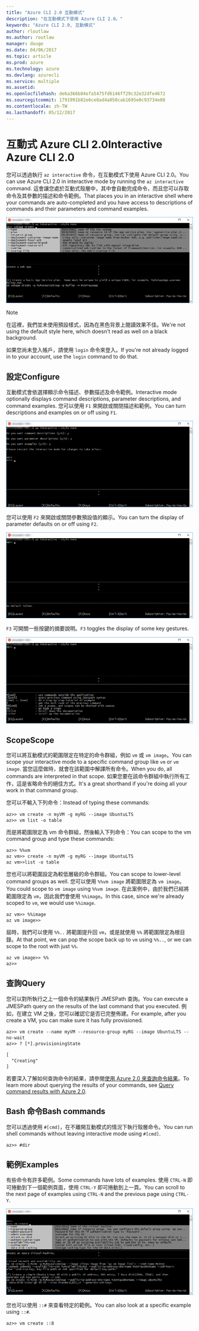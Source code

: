 ```yaml
---
title: "Azure CLI 2.0 互動模式"
description: "在互動模式下使用 Azure CLI 2.0。"
keywords: "Azure CLI 2.0, 互動模式"
author: rloutlaw
ms.author: routlaw
manager: douge
ms.date: 04/06/2017
ms.topic: article
ms.prod: azure
ms.technology: azure
ms.devlang: azurecli
ms.service: multiple
ms.assetid: 
ms.openlocfilehash: de6a366b84efa5475fd6146ff29c32e32dfe4672
ms.sourcegitcommit: 1791991b82e6ce8ad4a050cab1695e0c93734e08
ms.contentlocale: zh-TW
ms.lasthandoff: 05/12/2017
---
```

# <a name="interactive-azure-cli-20"></a><span data-ttu-id="5a57c-104">互動式 Azure CLI 2.0</span><span class="sxs-lookup"><span data-stu-id="5a57c-104">Interactive Azure CLI 2.0</span></span>

<span data-ttu-id="5a57c-105">您可以透過執行 `az interactive` 命令，在互動模式下使用 Azure CLI 2.0。</span><span class="sxs-lookup"><span data-stu-id="5a57c-105">You can use Azure CLI 2.0 in interactive mode by running the `az interactive` command.</span></span>
<span data-ttu-id="5a57c-106">這會讓您處於互動式殼層中，其中會自動完成命令，而且您可以存取命令及其參數的描述和命令範例。</span><span class="sxs-lookup"><span data-stu-id="5a57c-106">That places you in an interactive shell where your commands are auto-completed and you have access to descriptions of commands and their parameters and command examples.</span></span>

![互動模式](./media/interactive-azure-cli/webapp-create.png)

> [!NOTE]
> <span data-ttu-id="5a57c-108">在這裡，我們並未使用預設樣式，因為在黑色背景上閱讀效果不佳。</span><span class="sxs-lookup"><span data-stu-id="5a57c-108">We're not using the default style here, which doesn't read as well on a black background.</span></span>

<span data-ttu-id="5a57c-109">如果您尚未登入帳戶，請使用 `login` 命令來登入。</span><span class="sxs-lookup"><span data-stu-id="5a57c-109">If you're not already logged in to your account, use the `login` command to do that.</span></span>

## <a name="configure"></a><span data-ttu-id="5a57c-110">設定</span><span class="sxs-lookup"><span data-stu-id="5a57c-110">Configure</span></span>

<span data-ttu-id="5a57c-111">互動模式會依選擇顯示命令描述、參數描述及命令範例。</span><span class="sxs-lookup"><span data-stu-id="5a57c-111">Interactive mode optionally displays command descriptions, parameter descriptions, and command examples.</span></span>
<span data-ttu-id="5a57c-112">您可以使用 `F1` 來開啟或關閉描述和範例。</span><span class="sxs-lookup"><span data-stu-id="5a57c-112">You can turn descriptions and examples on or off using `F1`.</span></span>

![描述和範例](./media/interactive-azure-cli/descriptions-and-examples.png)

<span data-ttu-id="5a57c-114">您可以使用 `F2` 來開啟或關閉參數預設值的顯示。</span><span class="sxs-lookup"><span data-stu-id="5a57c-114">You can turn the display of parameter defaults on or off using `F2`.</span></span>

![預設值](./media/interactive-azure-cli/defaults.png)

<span data-ttu-id="5a57c-116">`F3` 可開關一些按鍵的摘要說明。</span><span class="sxs-lookup"><span data-stu-id="5a57c-116">`F3` toggles the display of some key gestures.</span></span>

![摘要說明](./media/interactive-azure-cli/gestures.png)

## <a name="scope"></a><span data-ttu-id="5a57c-118">Scope</span><span class="sxs-lookup"><span data-stu-id="5a57c-118">Scope</span></span>

<span data-ttu-id="5a57c-119">您可以將互動模式的範圍限定在特定的命令群組，例如 `vm` 或 `vm image`。</span><span class="sxs-lookup"><span data-stu-id="5a57c-119">You can scope your interactive mode to a specific command group like `vm` or `vm image`.</span></span>
<span data-ttu-id="5a57c-120">當您這麼做時，就會在該範圍中解譯所有命令。</span><span class="sxs-lookup"><span data-stu-id="5a57c-120">When you do, all commands are interpreted in that scope.</span></span>
<span data-ttu-id="5a57c-121">如果您要在該命令群組中執行所有工作，這是省略命令的絕佳方式。</span><span class="sxs-lookup"><span data-stu-id="5a57c-121">It's a great shorthand if you're doing all your work in that command group.</span></span>

<span data-ttu-id="5a57c-122">您可以不輸入下列命令：</span><span class="sxs-lookup"><span data-stu-id="5a57c-122">Instead of typing these commands:</span></span>

```azurecli
az>> vm create -n myVM -g myRG --image UbuntuLTS
az>> vm list -o table
```

<span data-ttu-id="5a57c-123">而是將範圍限定為 vm 命令群組，然後輸入下列命令：</span><span class="sxs-lookup"><span data-stu-id="5a57c-123">You can scope to the vm command group and type these commands:</span></span>

```azurecli
az>> %%vm
az vm>> create -n myVM -g myRG --image UbuntuLTS
az vm>>list -o table
```

<span data-ttu-id="5a57c-124">您也可以將範圍設定為較低層級的命令群組。</span><span class="sxs-lookup"><span data-stu-id="5a57c-124">You can scope to lower-level command groups as well.</span></span>
<span data-ttu-id="5a57c-125">您可以使用 `%%vm image` 將範圍限定為 `vm image`。</span><span class="sxs-lookup"><span data-stu-id="5a57c-125">You could scope to `vm image` using `%%vm image`.</span></span>
<span data-ttu-id="5a57c-126">在此案例中，由於我們已經將範圍限定為 `vm`，因此我們會使用 `%%image`。</span><span class="sxs-lookup"><span data-stu-id="5a57c-126">In this case, since we're already scoped to `vm`, we would use `%%image`.</span></span>

```azurecli
az vm>> %%image
az vm image>>
```

<span data-ttu-id="5a57c-127">屆時，我們可以使用 `%%..` 將範圍提升回 `vm`，或是就使用 `%%` 將範圍限定為根目錄。</span><span class="sxs-lookup"><span data-stu-id="5a57c-127">At that point, we can pop the scope back up to `vm` using `%%..`, or we can scope to the root with just `%%`.</span></span>

```azurecli
az vm image>> %%
az>>
```

## <a name="query"></a><span data-ttu-id="5a57c-128">查詢</span><span class="sxs-lookup"><span data-stu-id="5a57c-128">Query</span></span>

<span data-ttu-id="5a57c-129">您可以對所執行之上一個命令的結果執行 JMESPath 查詢。</span><span class="sxs-lookup"><span data-stu-id="5a57c-129">You can execute a JMESPath query on the results of the last command that you executed.</span></span>
<span data-ttu-id="5a57c-130">例如，在建立 VM 之後，您可以確認它是否已完整佈建。</span><span class="sxs-lookup"><span data-stu-id="5a57c-130">For example, after you create a VM, you can make sure it has fully provisioned.</span></span>

```azurecli
az>> vm create --name myVM --resource-group myRG --image UbuntuLTS --no-wait
az>> ? [*].provisioningState
```

```
[
  "Creating"
]
```

<span data-ttu-id="5a57c-131">若要深入了解如何查詢命令的結果，請參閱[使用 Azure 2.0 來查詢命令結果](query-azure-cli.md)。</span><span class="sxs-lookup"><span data-stu-id="5a57c-131">To learn more about querying the results of your commands, see [Query command results with Azure 2.0](query-azure-cli.md).</span></span>

## <a name="bash-commands"></a><span data-ttu-id="5a57c-132">Bash 命令</span><span class="sxs-lookup"><span data-stu-id="5a57c-132">Bash commands</span></span>

<span data-ttu-id="5a57c-133">您可以透過使用 `#[cmd]`，在不離開互動模式的情況下執行殼層命令。</span><span class="sxs-lookup"><span data-stu-id="5a57c-133">You can run shell commands without leaving interactive mode using `#[cmd]`.</span></span>

```azurecli
az>> #dir
```

## <a name="examples"></a><span data-ttu-id="5a57c-134">範例</span><span class="sxs-lookup"><span data-stu-id="5a57c-134">Examples</span></span>

<span data-ttu-id="5a57c-135">有些命令有許多範例。</span><span class="sxs-lookup"><span data-stu-id="5a57c-135">Some commands have lots of examples.</span></span>
<span data-ttu-id="5a57c-136">使用 `CTRL-N` 即可捲動到下一個範例頁面，使用 `CTRL-Y` 即可捲動到上一頁。</span><span class="sxs-lookup"><span data-stu-id="5a57c-136">You can scroll to the next page of examples using `CTRL-N` and the previous page using `CTRL-Y`.</span></span>

![範例](./media/interactive-azure-cli/examples.png)

<span data-ttu-id="5a57c-138">您也可以使用 `::#` 來查看特定的範例。</span><span class="sxs-lookup"><span data-stu-id="5a57c-138">You can also look at a specific example using `::#`.</span></span>

```azurecli
az>> vm create ::8
```
